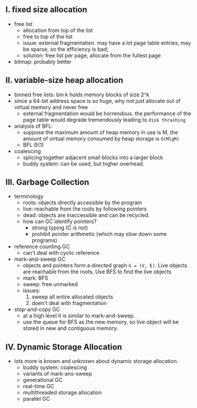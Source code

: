 ## I. fixed size allocation
- free list
    - allocation from top of the list
    - free to top of the list
    - issue: external fragmentation. may have a lot page table entries, may be sparse, so the efficiency is bad; 
    - solution: free list per page, allocate from the fullest page
- bitmap: probably better
## II. variable-size heap allocation
- binned free lists: bin k holds memory blocks of size 2^k
- since a 64-bit address space is so huge, why not just allocate out of virtual memory and never free
    - external fragmentation would be horrendous. the performance of the page table would degrade tremendously leading to `disk thrashing`
- analysis of BFL:
    - suppose the maximum amount of heap memory in use is M, the amount of virtual memory consumed by heap storage is `O(MlgM)`
    - BFL Θ(1)
- coalescing
    - splicing together adjacent small blocks into a larger block
    - buddy system: can be used, but higher overhead.
## III. Garbage Collection
- terminology
    - roots: objects directly accessible by the program
    - live: reachable from the roots by following pointers
    - dead: objects are inaccessible and can be recycled.
    - how can GC identify pointers?
        - strong typing (C is not)
        - prohibit pointer arithmetic (which may slow down some programs)
- reference counting GC
    - can't deal with cyclic reference
- mark-and-sweep GC
    - objects and pointers form a directed graph `G = (V, E)`. Live objects are reachable from the roots. Use BFS to find the live objects
    - mark: BFS
    - sweep: free unmarked
    - issues:
        1. sweep all entire allocated objects
        2. doen't deal with fragmentation
- stop-and-copy GC
    - at a high level it is similar to mark-and-sweep.
    - use the queue for BFS as the new memory, so live object will be stored in new and contiguous memory.
## IV. Dynamic Storage Allocation
- lots more is known and unknown about dynamic storage allocation.
    - buddy system: coalescing
    - variants of mark-ans-sweep
    - generational GC
    - real-time GC
    - multithreaded storage allocation
    - parallel GC
